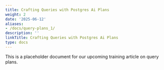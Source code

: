 ```yaml
---
title: Crafting Queries with Postgres Ai Plans
weight: 2
date: '2025-06-12'
aliases:
- /docs/query-plans_1/
description: ''
linkTitle: Crafting Queries with Postgres Ai Plans
type: docs
---
```


This is a placeholder document for our upcoming training article on query plans.
